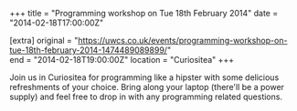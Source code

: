 +++
title = "Programming workshop on Tue 18th February 2014"
date = "2014-02-18T17:00:00Z"

[extra]
original = "https://uwcs.co.uk/events/programming-workshop-on-tue-18th-february-2014-1474489089899/"    
end = "2014-02-18T19:00:00Z"
location = "Curiositea"
+++

Join us in Curiositea for programming like a hipster with some delicious refreshments of your choice. Bring along your laptop (there'll be a power supply) and feel free to drop in with any programming related questions.

